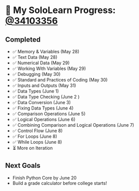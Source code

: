 # 🚀 My SoloLearn Progress: [@34103356](https://www.sololearn.com/en/profile/34103356)  

## Completed  
- ✅ Memory & Variables (May 28) 
- ✅ Text Data (May 28) 
- ✅ Numerical Data (May 29)
- ✅ Working With Variables (May 29)
- ✅ Debugging (May 30)
- ✅ Standard and Practices of Coding (May 30) 
- ✅ Inputs and Outputs (May 31)
- ✅ Data Types (June 1)
- ✅ Data Type Checking (June 2 )
- ✅ Data Conversion (June 3)
- ✅ Fixing Data Types (June 4)
- ✅ Comparison Operations (June 5)
- ✅ Logical Operations (June 6)
- ✅ Combining Comparison and Logical Operations (June 7)
- ✅ Control Flow (June 8)
- ✅ For Loops (June 8)
- ✅ While Loops (June 8) 
- ⏳ More on Iteration

## Next Goals  
- Finish Python Core by June 20  
- Build a grade calculator before college starts! 
